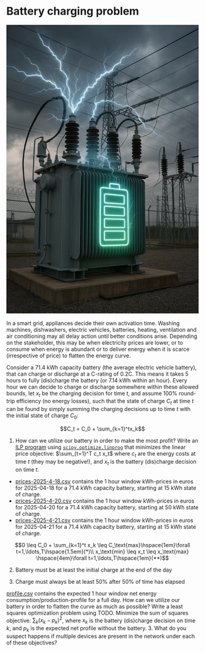 # Battery charging problem

![Charging battery](charging_battery.png "Generated by ChatGPT")

In a smart grid, appliances decide their own activation time. Washing machines, dishwashers, electric vehicles, batteries, heating, ventilation and air conditioning may all delay action until better conditions arise. Depending on the stakeholder, this may be when electricity prices are lower, or to consume when energy is abundant or to deliver energy when it is scarce (irrespective of price) to flatten the energy curve.

Consider a 71.4 kWh capacity battery (the average electric vehicle battery), that can charge or discharge at a C-rating of 0.2C. This means it takes 5 hours to fully (dis)charge the battery (or 7.14 kWh within an hour). Every hour we can decide to charge or discharge somewhere within these allowed bounds, let $x_t$ be the charging decision for time $t$, and assume 100% round-trip efficiency (no energy losses), such that the state of charge $C_t$ at time $t$ can be found by simply summing the charging decisions up to time $t$ with the initial state of charge $C_0$:

$$C_t = C_0 + \sum_{k=1}^tx_k$$

1. How can we utilize our battery in order to make the most profit? Write an [ILP program](https://en.wikipedia.org/wiki/Integer_programming) using [`scipy.optimize.linprog`](https://docs.scipy.org/doc/scipy/reference/generated/scipy.optimize.linprog.html) that minimizes the linear price objective: $\sum_{t=1}^T c_t x_t$ where $c_t$ are the energy costs at time $t$ (they may be negative!), and $x_t$ is the battery (dis)charge decision on time $t$.

- [prices-2025-4-18.csv](prices-2025-4-18.csv) contains the 1 hour window kWh-prices in euros for 2025-04-18 for a 71.4 kWh capacity battery, starting at 15 kWh state of charge.
- [prices-2025-4-20.csv](prices-2025-4-20.csv) contains the 1 hour window kWh-prices in euros for 2025-04-20 for a 71.4 kWh capacity battery, starting at 50 kWh state of charge.
- [prices-2025-4-21.csv](prices-2025-4-21.csv) contains the 1 hour window kWh-prices in euros for 2025-04-21 for a 71.4 kWh capacity battery, starting at 15 kWh state of charge.

$$0 \leq C_0 + \sum_{k=1}^t x_k \leq C_\text{max}\hspace{1em}\forall t=1,\ldots,T\hspace{1.5em}(*)\\
x_\text{min} \leq x_t \leq x_\text{max} \hspace{4em}\forall t=1,\ldots,T\hspace{1em}(**)$$

2. Battery must be at least the initial charge at the end of the day

3. Charge must always be at least 50% after 50% of time has elapsed

[profile.csv](profile.csv) contains the expected 1 hour window net energy consumption/production-profile for a full day. How can we utilize our battery in order to flatten the curve as much as possible? Write a least squares optimization problem using TODO. Minimize the sum of squares objective: $\sum_k {(x_k - p_k)^2}$, where $x_k$ is the battery (dis)charge decision on time $k$, and $p_k$ is the expected net profile without the battery.
3. What do you suspect happens if multiple devices are present in the network under each of these objectives?